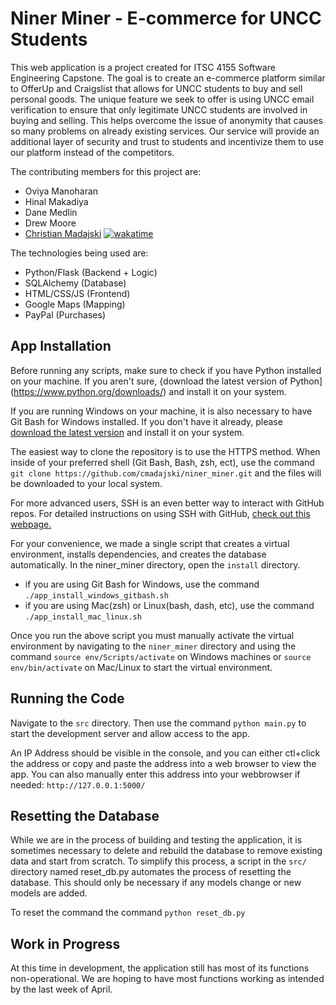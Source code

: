 # Niner Miner - E-commerce for UNCC Students

This web application is a project created for ITSC 4155 Software Engineering Capstone.
The goal is to create an e-commerce platform similar to OfferUp and Craigslist that allows for UNCC
students to buy and sell personal goods. The unique feature we seek to offer is using
UNCC email verification to ensure that only legitimate UNCC students are involved in
buying and selling. This helps overcome the issue of anonymity that causes so many
problems on already existing services. Our service will provide an additional layer of
security and trust to students and incentivize them to use our platform instead of the
competitors.

The contributing members for this project are:
- Oviya Manoharan
- Hinal Makadiya
- Dane Medlin
- Drew Moore
- [Christian Madajski](https://www.linkedin.com/in/cmadajsk/) [![wakatime](https://wakatime.com/badge/user/510092ca-a9b8-48f5-bf50-9b05005ef525/project/a5b9008a-d413-431f-92d4-80beef67c7cc.svg)](https://wakatime.com/badge/user/510092ca-a9b8-48f5-bf50-9b05005ef525/project/a5b9008a-d413-431f-92d4-80beef67c7cc)

The technologies being used are:
- Python/Flask (Backend + Logic)
- SQLAlchemy (Database)
- HTML/CSS/JS (Frontend)
- Google Maps (Mapping)
- PayPal (Purchases)

## App Installation

Before running any scripts, make sure to check if you have Python installed on your machine. If you aren't sure, 
{download the latest version of Python](https://www.python.org/downloads/) and install it on your system.

If you are running Windows on your machine, it is also necessary to have Git Bash for Windows installed. 
If you don't have it already, please [download the latest version](https://git-scm.com/downloads) and install it on your system.

The easiest way to clone the repository is to use the HTTPS method. When inside of your preferred shell 
(Git Bash, Bash, zsh, ect), use the command ```git clone https://github.com/cmadajski/niner_miner.git``` 
and the files will be downloaded to your local system.

For more advanced users, SSH is an even better way to interact with GitHub repos. For detailed instructions 
on using SSH with GitHub, [check out this webpage.](https://docs.github.com/en/authentication/connecting-to-github-with-ssh)

For your convenience, we made a single script that creates a virtual environment, installs dependencies, 
and creates the database automatically. In the niner_miner directory, open the ```install``` directory. 
- if you are using Git Bash for Windows, use the command ```./app_install_windows_gitbash.sh```
- if you are using Mac(zsh) or Linux(bash, dash, etc), use the command ```./app_install_mac_linux.sh```

Once you run the above script you must manually activate the virtual environment by navigating to the ```niner_miner``` directory and using the command ```source env/Scripts/activate``` on Windows machines or ```source env/bin/activate``` on Mac/Linux to start the virtual environment.

## Running the Code
Navigate to the ```src``` directory. Then use the command ```python main.py``` to start
the development server and allow access to the app.

An IP Address should be visible in the console, and you can either ctl+click the address
or copy and paste the address into a web browser to view the app. You can also manually
enter this address into your webbrowser if needed: ```http://127.0.0.1:5000/```

## Resetting the Database
While we are in the process of building and testing the application, it is sometimes necessary to delete and 
rebuild the database to remove existing data and start from scratch. To simplify this process, a script in the
```src/``` directory named reset_db.py automates the process of resetting the database. This should only be necessary if any models change or new models are added.

To reset the command the command ```python reset_db.py```

## Work in Progress
At this time in development, the application still has most of its functions non-operational.
We are hoping to have most functions working as intended by the last week of April.
